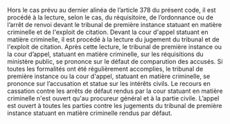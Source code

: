 Hors le cas prévu au dernier alinéa de l’article 378 du présent code, il est procédé à la lecture, selon le cas, du réquisitoire, de l’ordonnance ou de l’arrêt de renvoi devant le tribunal de première instance statuant en matière criminelle et de l'exploit de citation. Devant la cour d'appel statuant en matière criminelle, il est procédé à la lecture du jugement du tribunal et de l'exploit de citation. Après cette lecture, le tribunal de première instance ou la cour d’appel, statuant en matière criminelle, sur les réquisitions du ministère public, se prononce sur le défaut de comparution des accusés.
Si toutes les formalités ont été régulièrement accomplies, le tribunal de première instance ou la cour d'appel, statuant en matière criminelle, se prononce sur l’accusation et statue sur les intérêts civils.
Le recours en cassation contre les arrêts de défaut rendus par la cour statuant en matière criminelle n'est ouvert qu'au procureur général et à la partie civile. L’appel est ouvert à toutes les parties contre les jugements du tribunal de première instance statuant en matière criminelle rendus par défaut.